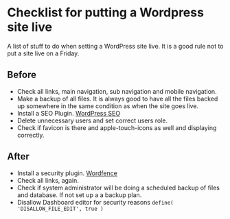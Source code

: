 # Checklist for putting a Wordpress site live
A list of stuff to do when setting a WordPress site live. It is a good rule not to put a site live on a Friday.

## Before
+ Check all links, main navigation, sub navigation and mobile navigation.
+ Make a backup of all files. It is always good to have all the files backed up somewhere in the same condition as when the site goes live.
+ Install a SEO Plugin. [WordPress SEO](https://wordpress.org/plugins/wordpress-seo/)
+ Delete unnecessary users and set correct users role.
+ Check if favicon is there and apple-touch-icons as well and displaying correctly.

## After
+ Install a security plugin.
  [Wordfence](https://wordpress.org/plugins/wordfence/)
+ Check all links, again.
+ Check if system administrator will be doing a scheduled backup of files and database. If not set up a a backup plan.
+ Disallow Dashboard editor for security reasons `define( 'DISALLOW_FILE_EDIT', true )`
